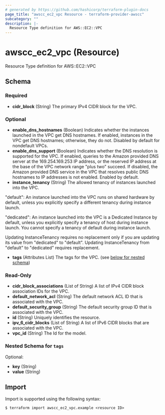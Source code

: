 ```yaml
---
# generated by https://github.com/hashicorp/terraform-plugin-docs
page_title: "awscc_ec2_vpc Resource - terraform-provider-awscc"
subcategory: ""
description: |-
  Resource Type definition for AWS::EC2::VPC
---
```


# awscc_ec2_vpc (Resource)

Resource Type definition for AWS::EC2::VPC



<!-- schema generated by tfplugindocs -->
## Schema

### Required

- **cidr_block** (String) The primary IPv4 CIDR block for the VPC.

### Optional

- **enable_dns_hostnames** (Boolean) Indicates whether the instances launched in the VPC get DNS hostnames. If enabled, instances in the VPC get DNS hostnames; otherwise, they do not. Disabled by default for nondefault VPCs.
- **enable_dns_support** (Boolean) Indicates whether the DNS resolution is supported for the VPC. If enabled, queries to the Amazon provided DNS server at the 169.254.169.253 IP address, or the reserved IP address at the base of the VPC network range "plus two" succeed. If disabled, the Amazon provided DNS service in the VPC that resolves public DNS hostnames to IP addresses is not enabled. Enabled by default.
- **instance_tenancy** (String) The allowed tenancy of instances launched into the VPC.

"default": An instance launched into the VPC runs on shared hardware by default, unless you explicitly specify a different tenancy during instance launch.

"dedicated": An instance launched into the VPC is a Dedicated Instance by default, unless you explicitly specify a tenancy of host during instance launch. You cannot specify a tenancy of default during instance launch.

Updating InstanceTenancy requires no replacement only if you are updating its value from "dedicated" to "default". Updating InstanceTenancy from "default" to "dedicated" requires replacement.
- **tags** (Attributes List) The tags for the VPC. (see [below for nested schema](#nestedatt--tags))

### Read-Only

- **cidr_block_associations** (List of String) A list of IPv4 CIDR block association IDs for the VPC.
- **default_network_acl** (String) The default network ACL ID that is associated with the VPC.
- **default_security_group** (String) The default security group ID that is associated with the VPC.
- **id** (String) Uniquely identifies the resource.
- **ipv_6_cidr_blocks** (List of String) A list of IPv6 CIDR blocks that are associated with the VPC.
- **vpc_id** (String) The Id for the model.

<a id="nestedatt--tags"></a>
### Nested Schema for `tags`

Optional:

- **key** (String)
- **value** (String)

## Import

Import is supported using the following syntax:

```shell
$ terraform import awscc_ec2_vpc.example <resource ID>
```
